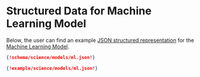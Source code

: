 # Structured Data for Machine Learning Model

Below, the user can find an example [JSON structured representation](../../data-structured/overview.md) for the [Machine Learning Model](overview.md). 

```json tab="Schema" 
{!schema/science/models/ml.json!}
```

```json tab="Example" 
{!example/science/models/ml.json!}
```
